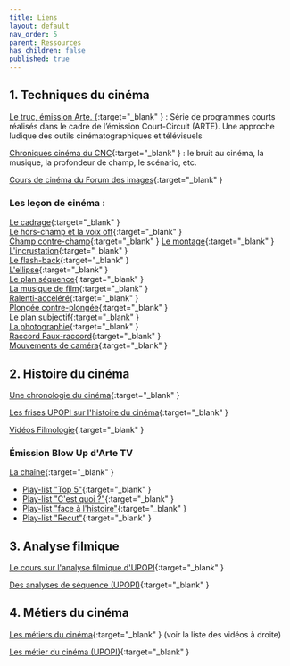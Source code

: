 ```yaml
---
title: Liens
layout: default
nav_order: 5
parent: Ressources
has_children: false
published: true
---
```


## 1. Techniques du cinéma 

[Le truc, émission Arte. ](https://vimeo.com/showcase/5978000){:target="_blank" } : Série de programmes courts réalisés dans le cadre de l’émission Court-Circuit (ARTE). Une approche ludique des outils cinématographiques et télévisuels

[Chroniques cinéma du CNC](https://www.youtube.com/playlist?list=PLeIoVC4YUfHA8jOXw9ey44OpE97JQ58EF){:target="_blank" } : le bruit au cinéma, la musique, la profondeur de champ, le scénario, etc. 

[Cours de cinéma du Forum des images](https://www.forumdesimages.fr/le-forum-numerique/videos/cours-de-cinema){:target="_blank" }

### Les leçon de cinéma :

[Le cadrage](https://vimeo.com/99612094){:target="_blank" }  
[Le hors-champ et la voix off](https://vimeo.com/99612904){:target="_blank" }  
[Champ contre-champ](https://vimeo.com/99612098){:target="_blank" }
[Le montage](https://vimeo.com/99612909){:target="_blank" }  
[L'incrustation](https://vimeo.com/99612906){:target="_blank" }  
[Le flash-back](https://vimeo.com/99612901){:target="_blank" }  
[L'ellipse](https://vimeo.com/99612900){:target="_blank" }  
[Le plan séquence](https://vimeo.com/99613707){:target="_blank" }  
[La musique de film](https://vimeo.com/99613705){:target="_blank" }  
[Ralenti-accéléré](https://vimeo.com/99614665){:target="_blank" }  
[Plongée contre-plongée](https://vimeo.com/99614662){:target="_blank" }  
[Le plan subjectif](https://vimeo.com/99613708){:target="_blank" }  
[La photographie](https://vimeo.com/99613706){:target="_blank" }  
[Raccord Faux-raccord](https://vimeo.com/99614664){:target="_blank" }  
[Mouvements de caméra](https://vimeo.com/99613704){:target="_blank" }  

## 2. Histoire du cinéma 
[Une chronologie du cinéma](https://www.tiki-toki.com/timeline/embed/138306/5243809804/#vars!date=1925-04-03_04:29:42!){:target="_blank" } 

[Les frises UPOPI sur l'histoire du cinéma](https://upopi.ciclic.fr/apprendre/l-histoire-des-images){:target="_blank" }

[Vidéos Filmologie](https://www.youtube.com/playlist?list=PL9Bz54IoOmJx1x1tbmJSicGQ8cTJrW5Ra){:target="_blank" }

### Émission Blow Up d'Arte TV
[La chaîne](https://www.youtube.com/channel/UCfE1oQ47oqyJNzM-nFy_gjA/videos){:target="_blank" }
  - [Play-list "Top 5"](https://www.youtube.com/playlist?list=PLGgP-iwu9i_zXbzq5zKbJp4kVyGVRtlJk){:target="_blank" }
  - [Play-list "C'est quoi ?"](https://www.youtube.com/playlist?list=PLGgP-iwu9i_xF_DOmEY5TrDi_twXcJ9iR){:target="_blank" }
  - [Play-list "face à l'histoire"](https://www.youtube.com/playlist?list=PLGgP-iwu9i_yRaSChVzYy9wFaB-t6D-Uq){:target="_blank" }
  - [Play-list "Recut"](https://www.youtube.com/playlist?list=PLGgP-iwu9i_wztABw29Zo-IrIJHFoFUqA){:target="_blank" }

## 3. Analyse filmique
[Le cours sur l'analyse filmique d'UPOPI](https://upopi.ciclic.fr/vocabulaire/){:target="_blank" } 

[Des analyses de séquence (UPOPI)](https://upopi.ciclic.fr/analyser/le-cinema-la-loupe){:target="_blank" }

## 4. Métiers du cinéma
[Les métiers du cinéma](https://vimeo.com/99629840){:target="_blank" } (voir la liste des vidéos à droite)

[Les métier du cinéma (UPOPI)](https://vimeo.com/showcase/3010116){:target="_blank" }

